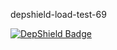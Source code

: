 depshield-load-test-69

[![DepShield Badge](https://cpeters2.dev.depshield.sonatype.org/badges/depshield-load-cpeters2d/depshield-load-test-69/depshield.svg)](https://sonatype.github.io/depshield-github-pages)
